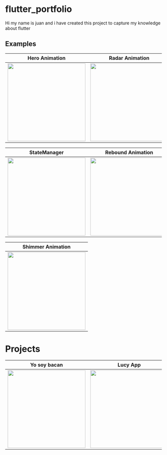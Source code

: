# flutter_portfolio

Hi my name is juan and i have created this project to capture my knowledge about flutter

## Examples

| **Hero Animation**    | **Radar Animation**     | 
|------------|-------------| 
|  <center> <img src="https://firebasestorage.googleapis.com/v0/b/prueba-tecnica-tul.appspot.com/o/Gif%2Fexample_hero.gif?alt=media&token=c4f511f3-f966-4fca-9b8c-c2b3c28cefe9" width="250">  </center> | <center>  <img src="https://firebasestorage.googleapis.com/v0/b/prueba-tecnica-tul.appspot.com/o/Gif%2Fradar_animation.gif?alt=media&token=533350e2-0cb9-46e4-8d89-08fe357003df" width="250">  </center> |

| **StateManager**    | **Rebound Animation**     | 
|------------|-------------| 
|  <center> <img src="https://firebasestorage.googleapis.com/v0/b/prueba-tecnica-tul.appspot.com/o/Gif%2Fstate_manager.gif?alt=media&token=00285ee3-61b7-4533-bd2f-64a93fc25a64" width="250">  </center> | <center>  <img src="https://firebasestorage.googleapis.com/v0/b/prueba-tecnica-tul.appspot.com/o/Gif%2Frebound_animation.gif?alt=media&token=a1480abf-a83d-430e-9b78-fdf7e5338801" width="250">  </center> |

| **Shimmer Animation**    | 
|------------| 
|  <center> <img src="https://firebasestorage.googleapis.com/v0/b/prueba-tecnica-tul.appspot.com/o/Gif%2Fshimmer_animation.gif?alt=media&token=0b9f38ab-8b22-4d2f-a884-19d4445f24d4" width="250">  </center> |


# Projects

| **Yo soy bacan**    | **Lucy App**     | 
|------------|-------------| 
|  <center> <img src="https://firebasestorage.googleapis.com/v0/b/prueba-tecnica-tul.appspot.com/o/Gif%2Fyo_soy_bacan.gif?alt=media&token=458d4fb3-148f-41c0-a29c-b168006164a4" width="250">  </center> | <center>  <img src="https://firebasestorage.googleapis.com/v0/b/prueba-tecnica-tul.appspot.com/o/Gif%2Flucy_app.gif?alt=media&token=d30f430d-70ea-4c0a-980f-a6d1dafd42b1" width="250">  </center> |